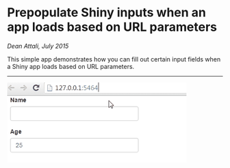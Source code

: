 # Prepopulate Shiny inputs when an app loads based on URL parameters

*Dean Attali, July 2015*

This simple app demonstrates how you can fill out certain input fields when a Shiny app loads based on URL parameters.

---

[![Demo](./url-inputs.gif)](./url-inputs.gif)